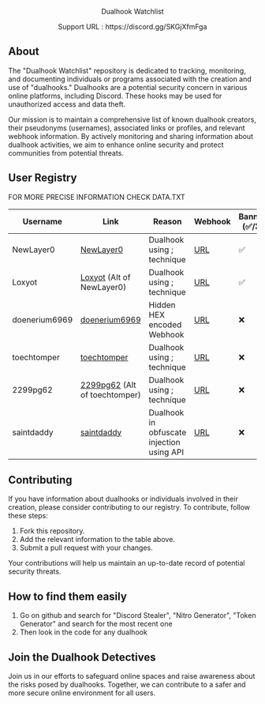 
<p align="center">
  Dualhook Watchlist
</p>

<p align="center">
  Support URL : https://discord.gg/SKGjXfmFga
</p>

## About

The "Dualhook Watchlist" repository is dedicated to tracking, monitoring, and documenting individuals or programs associated with the creation and use of "dualhooks." Dualhooks are a potential security concern in various online platforms, including Discord. These hooks may be used for unauthorized access and data theft.

Our mission is to maintain a comprehensive list of known dualhook creators, their pseudonyms (usernames), associated links or profiles, and relevant webhook information. By actively monitoring and sharing information about dualhook activities, we aim to enhance online security and protect communities from potential threats.

## User Registry

FOR MORE PRECISE INFORMATION CHECK DATA.TXT

| Username         | Link                                             | Reason                                                  | Webhook                                                   | Banned (✅/❌)                    | Repository dualhooked 
|--------------------------------------------------------------------|----------------------------------------------------------|-----------------------------------------------------------|-----------------------------------|-------------|-------------
| NewLayer0        | [NewLayer0](https://github.com/NewLayer0)       | Dualhook using ; technique                               | [URL](https://discord.com/api/webhooks/1159928393127710720/ChcWfMhVZdOeQQqU3IhNswVlalSMF_Eiat6_FTiXRB8wlzpLyuXeEMrTe253grQNPjQn)|✅|12
| Loxyot        | [Loxyot](https://github.com/Loxyot) (Alt of NewLayer0)       | Dualhook using ; technique                               | [URL](https://discord.com/api/webhooks/1160589482437922817/_xYWS8YDhXPSkRhZGxBIfsw074h83xRj9i7Td1lyq6VGsXZSDhf7XksDv4wQ2EnEtuki)|✅|14
|doenerium6969|[doenerium6969](https://github.com/doenerium6969)|Hidden HEX encoded Webhook| [URL](https://discord.com/api/webhooks/1158529324488593438/3PgdY7-YMVzYLynTCR7glb00plYwRdayl9MssT8nCyZTJaqP0WwQok1ClNIsQ6L7F_JI)|❌|1
|toechtomper|[toechtomper](https://github.com/toechtomper)|Dualhook using ; technique | [URL](https://bananasquad.ru/paste)|❌|1
|2299pg62|[2299pg62](https://github.com/2299pg62) (Alt of toechtomper) |Dualhook using ; technique | [URL](https://bananasquad.ru/paste)|❌|1
|saintdaddy|[saintdaddy](https://github.com/saintdaddy)|Dualhook in obfuscate injection using API| [URL](https://adventurous-gold-leopard.cyclic.app/)|❌|1
## Contributing

If you have information about dualhooks or individuals involved in their creation, please consider contributing to our registry. To contribute, follow these steps:

1. Fork this repository.
2. Add the relevant information to the table above.
3. Submit a pull request with your changes.

Your contributions will help us maintain an up-to-date record of potential security threats.

## How to find them easily

1. Go on github and search for "Discord Stealer", "Nitro Generator", "Token Generator" and search for the most recent one
2. Then look in the code for any dualhook
   
## Join the Dualhook Detectives

Join us in our efforts to safeguard online spaces and raise awareness about the risks posed by dualhooks. Together, we can contribute to a safer and more secure online environment for all users.

